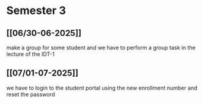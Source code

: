# Semester 3 
## [[06/30-06-2025]] 
make a group for some student and we have to perform a group task in the lecture of the IDT-1
## [[07/01-07-2025]]
we have to login to the student portal using the new enrollment number and reset the password 